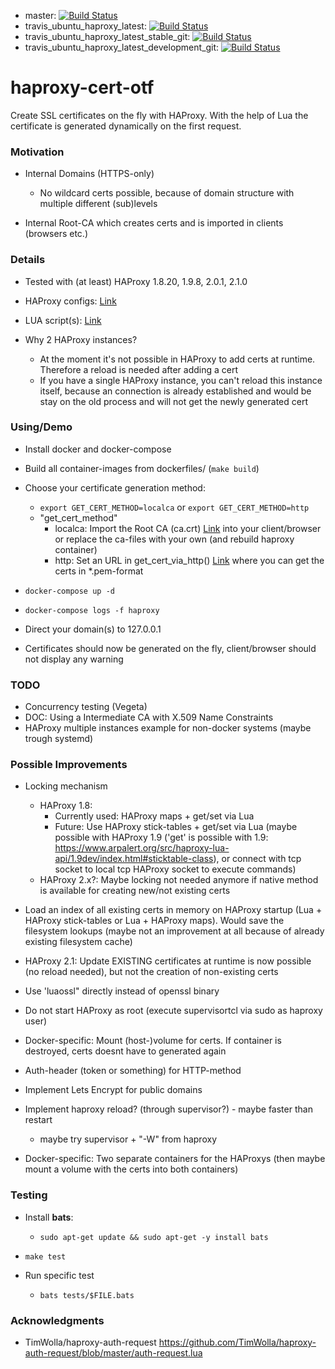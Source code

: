 - master:  [![Build Status](https://travis-ci.com/bjoernbessert/haproxy-cert-otf.svg?branch=master)](https://travis-ci.com/bjoernbessert/haproxy-cert-otf/branches)    
- travis_ubuntu_haproxy_latest: [![Build Status](https://travis-ci.com/bjoernbessert/haproxy-cert-otf.svg?branch=travis_ubuntu_haproxy_latest)](https://travis-ci.com/bjoernbessert/haproxy-cert-otf/branches)
- travis_ubuntu_haproxy_latest_stable_git: [![Build Status](https://travis-ci.com/bjoernbessert/haproxy-cert-otf.svg?branch=travis_ubuntu_haproxy_latest_stable_git)](https://travis-ci.com/bjoernbessert/haproxy-cert-otf/branches)
- travis_ubuntu_haproxy_latest_development_git: [![Build Status](https://travis-ci.com/bjoernbessert/haproxy-cert-otf.svg?branch=travis_ubuntu_haproxy_latest_development_git)](https://travis-ci.com/bjoernbessert/haproxy-cert-otf/branches)


# haproxy-cert-otf

Create SSL certificates on the fly with HAProxy. With the help of Lua the certificate is generated dynamically on the first request.

### Motivation

- Internal Domains (HTTPS-only)

    - No wildcard certs possible, because of domain structure with multiple different (sub)levels
    
- Internal Root-CA which creates certs and is imported in clients (browsers etc.) 

### Details

- Tested with (at least) HAProxy 1.8.20, 1.9.8, 2.0.1, 2.1.0

- HAProxy configs: [Link](dockerfiles/haproxy/files)

- LUA script(s): [Link](lua_files)

- Why 2 HAProxy instances?
  - At the moment it's not possible in HAProxy to add certs at runtime. Therefore a reload is needed after adding a cert
  - If you have a single HAProxy instance, you can't reload this instance itself, because an connection is already established and would be stay on the old process and will not get the newly generated cert


### Using/Demo

- Install docker and docker-compose

- Build all container-images from dockerfiles/ (```make build```)

- Choose your certificate generation method:
    - ```export GET_CERT_METHOD=localca``` or ```export GET_CERT_METHOD=http```
    - "get_cert_method"
      - localca: Import the Root CA (ca.crt) [Link](dockerfiles/haproxy/files/generate-cert) into your client/browser or replace the ca-files with your own (and rebuild haproxy container)
      - http: Set an URL in get_cert_via_http() [Link](lua_files/on_the_fly_cert.lua)  where you can get the certs in *.pem-format

- ```docker-compose up -d```

- ```docker-compose logs -f haproxy```

- Direct your domain(s) to 127.0.0.1

- Certificates should now be generated on the fly, client/browser should not display any warning

### TODO

- Concurrency testing (Vegeta)
- DOC: Using a Intermediate CA with X.509 Name Constraints
- HAProxy multiple instances example for non-docker systems (maybe trough systemd)

### Possible Improvements

- Locking mechanism
  - HAProxy 1.8:
    - Currently used: HAProxy maps + get/set via Lua
    - Future: Use HAProxy stick-tables + get/set via Lua (maybe possible with HAProxy 1.9 ('get' is possible with 1.9: https://www.arpalert.org/src/haproxy-lua-api/1.9dev/index.html#sticktable-class), or connect with tcp socket to local tcp HAProxy socket to execute commands)
   - HAProxy 2.x?: Maybe locking not needed anymore if native method is available for creating new/not existing certs

- Load an index of all existing certs in memory on HAProxy startup (Lua + HAProxy stick-tables or Lua + HAProxy maps). Would save the filesystem lookups (maybe not an improvement at all because of already existing filesystem cache)

- HAProxy 2.1: Update EXISTING certificates at runtime is now possible (no reload needed), but not the creation of non-existing certs

- Use 'luaossl" directly instead of openssl binary

- Do not start HAProxy as root (execute supervisortcl via sudo as haproxy user)

- Docker-specific: Mount (host-)volume for certs. If container is destroyed, certs doesnt have to generated again

- Auth-header (token or something) for HTTP-method

- Implement Lets Encrypt for public domains
  
- Implement haproxy reload? (through supervisor?) - maybe faster than restart
  - maybe try supervisor + "-W" from haproxy

- Docker-specific: Two separate containers for the HAProxys (then maybe mount a volume with the certs into both containers)

### Testing

- Install **bats**:
  - ```sudo apt-get update && sudo apt-get -y install bats```

- ```make test```

- Run specific test
  - ```bats tests/$FILE.bats```

### Acknowledgments

- TimWolla/haproxy-auth-request https://github.com/TimWolla/haproxy-auth-request/blob/master/auth-request.lua

